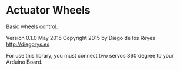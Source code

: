 Actuator Wheels
============
Basic wheels control.

Version 0.1.0 May 2015
Copyright 2015 by Diego de los Reyes http://diegorys.es

For use this library, you must connect two servos 360 degree
to your Arduino Board.
